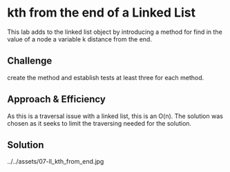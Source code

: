 # kth from the end of a Linked List
This lab adds to the linked list object by introducing a method for find in the value of a node a variable k distance from the end.

## Challenge
create the method and establish tests at least three for each method.

## Approach & Efficiency
As this is a traversal issue with a linked list, this is an O(n). The solution was chosen as it seeks to limit the traversing needed for the solution.

## Solution
../../assets/07-ll_kth_from_end.jpg
